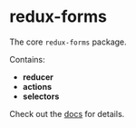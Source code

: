 # redux-forms

The core `redux-forms` package.

Contains:
* **reducer**
* **actions**
* **selectors**

Check out the [docs](https://oreqizer.gitbooks.io/redux-forms/content) for details.
